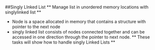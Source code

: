 ##Singly LInked List
** Manage list in unordered memory locations with singlylinked list **
- Node is a space allocated in memory that contains a structure with  pointer to the next node
- singly linked list consists of nodes connected together and can be accessed in one direction through the pointer to next node.
** These tasks will show how to handle singly Linked Lists **
